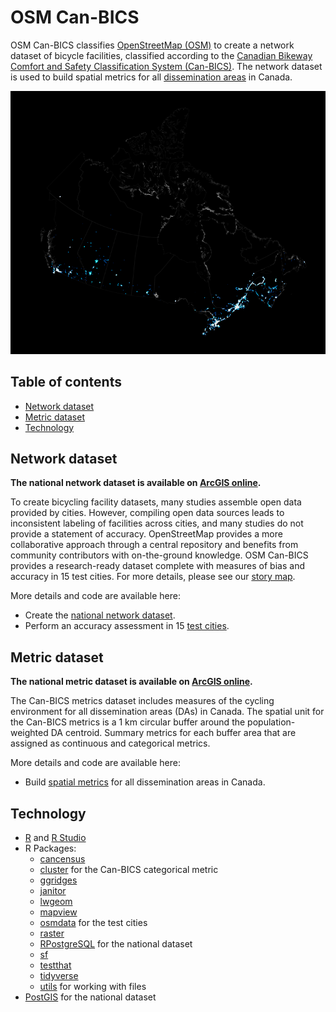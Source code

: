 # OSM Can-BICS
OSM Can-BICS classifies [OpenStreetMap (OSM)](https://www.openstreetmap.org/) to 
create a network dataset of bicycle facilities, classified according to the 
[Canadian Bikeway Comfort and Safety Classification System (Can-BICS)](https://www.canada.ca/en/public-health/services/reports-publications/health-promotion-chronic-disease-prevention-canada-research-policy-practice/vol-40-no-9-2020/canbics-classification-system-naming-convention-cycling-infrastructure.html). The network dataset is used to build 
spatial metrics for all 
[dissemination areas](https://www12.statcan.gc.ca/census-recensement/2011/ref/dict/geo021-eng.cfm) 
in Canada.

![Bicycle infrastructure across Canada](figures/glow.png?raw=true "Bicycle facilities across Canada")

## Table of contents

* [Network dataset](#network-dataset)
* [Metric dataset](#metric-dataset)
* [Technology](#technology)


## Network dataset
**The national network dataset is available on 
[ArcGIS online](https://arcg.is/0PyqOu).**

To create bicycling facility datasets, many studies assemble open data provided 
by cities. However, compiling open data sources leads to inconsistent labeling 
of facilities across cities, and many studies do not provide a statement of 
accuracy. OpenStreetMap provides a more collaborative approach through a central 
repository and benefits from community contributors with on-the-ground 
knowledge. OSM Can-BICS provides a research-ready dataset complete with measures 
of bias and accuracy in 15 test cities. For more details, please see our 
[story map](https://arcg.is/1m4DXb).

More details and code are available here:

* Create the [national network dataset](./code/national).
* Perform an accuracy assessment in 15 [test cities](./code/test_cities).

## Metric dataset
**The national metric dataset is available on 
[ArcGIS online](https://arcg.is/0eyGy9).**

The Can-BICS metrics dataset includes measures of the cycling environment for 
all dissemination areas (DAs) in Canada. The spatial unit for the Can-BICS 
metrics is a 1 km circular buffer around the population-weighted DA centroid. 
Summary metrics for each buffer area that are assigned as continuous and 
categorical metrics.

More details and code are available here:

* Build [spatial metrics](./code/metrics) for all dissemination areas in 
Canada.

## Technology

* [R](https://www.r-project.org/) and [R Studio](https://www.rstudio.com/)
* R Packages:
  * [cancensus](https://mountainmath.github.io/cancensus/index.html)
  * [cluster](https://cran.r-project.org/web/packages/cluster/cluster.pdf) for 
the Can-BICS categorical metric
  * [ggridges](https://www.rdocumentation.org/packages/ggridges/versions/0.5.3)
  * [janitor](https://www.rdocumentation.org/packages/janitor/versions/2.1.0)
  * [lwgeom](https://cran.r-project.org/web/packages/lwgeom/index.html)
  * [mapview](https://r-spatial.github.io/mapview/)
  * [osmdata](https://github.com/ropensci/osmdata) for the test cities
  * [raster](https://cran.r-project.org/web/packages/raster/index.html)
  * [RPostgreSQL](https://cran.r-project.org/web/packages/RPostgreSQL/index.html) 
for the national dataset
  * [sf](https://r-spatial.github.io/sf/)
  * [testthat](https://testthat.r-lib.org/)
  * [tidyverse](https://www.tidyverse.org/packages/)
  * [utils](https://cran.r-project.org/web/packages/R.utils/index.html) for 
  working with files
* [PostGIS](https://PostGIS.net/) for the national dataset
